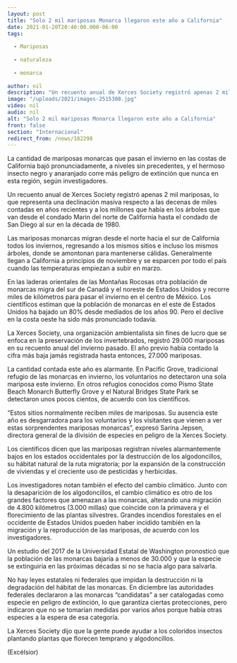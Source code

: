 ```yaml
---
layout: post
title: "Solo 2 mil mariposas Monarca llegaron este año a California"
date: 2021-01-20T20:40:00.000-06:00
tags:
  
  - Mariposas
  
  - naturaleza
  
  - monarca
  
author: nil
description: "Un recuento anual de Xerces Society registró apenas 2 mil mariposas, lo que representa una declinación masiva respecto a las decenas de miles contadas en años recientes"
image: "/uploads/2021/images-2515308.jpg"
video: nil
audio: nil
alt: "Solo 2 mil mariposas Monarca llegaron este año a California"
front: false
section: "Internacional"
redirect_from: /news/182298
---
```


La cantidad de mariposas monarcas que pasan el invierno en las costas de California bajó pronunciadamente, a niveles sin precedentes, y el hermoso insecto negro y anaranjado corre más peligro de extinción que nunca en esta región, según investigadores.

Un recuento anual de Xerces Society registró apenas 2 mil mariposas, lo que representa una declinación masiva respecto a las decenas de miles contadas en años recientes y a los millones que había en los árboles que van desde el condado Marin del norte de California hasta el condado de San Diego al sur en la década de 1980.

Las mariposas monarcas migran desde el norte hacia el sur de California todos los inviernos, regresando a los mismos sitios e incluso los mismos árboles, donde se amontonan para mantenerse cálidas. Generalmente llegan a California a principios de noviembre y se esparcen por todo el país cuando las temperaturas empiezan a subir en marzo.

En las laderas orientales de las Montañas Rocosas otra población de monarcas migra del sur de Canadá y el noreste de Estados Unidos y recorre miles de kilómetros para pasar el invierno en el centro de México. Los científicos estiman que la población de monarcas en el este de Estados Unidos ha bajado un 80% desde mediados de los años 90. Pero el declive en la costa oeste ha sido más pronunciado todavía.

La Xerces Society, una organización ambientalista sin fines de lucro que se enfoca en la preservación de los invertebrados, registró 29.000 mariposas en su recuento anual del invierno pasado. El año previo había contado la cifra más baja jamás registrada hasta entonces, 27.000 mariposas.

La cantidad contada este año es alarmante. En Pacific Grove, tradicional refugio de las monarcas en invierno, los voluntarios no detectaron una sola mariposa este invierno. En otros refugios conocidos como Pismo State Beach Monarch Butterfly Grove y el Natural Bridges State Park se detectaron unos pocos cientos, de acuerdo con los científicos.

“Estos sitios normalmente reciben miles de mariposas. Su ausencia este año es desgarradora para los voluntarios y los visitantes que vienen a ver estas sorprendentes mariposas monarcas”, expresó Sarina Jepsen, directora general de la división de especies en peligro de la Xerces Society.

Los científicos dicen que las mariposas registran niveles alarmantemente bajos en los estados occidentales por la destrucción de los algodoncillos, su hábitat natural de la ruta migratoria; por la expansión de la construcción de viviendas y el creciente uso de pesticidas y herbicidas.

Los investigadores notan también el efecto del cambio climático. Junto con la desaparición de los algodoncillos, el cambio climático es otro de los grandes factores que amenazan a las monarcas, alterando una migración de 4.800 kilómetros (3.000 millas) que coincide con la primavera y el florecimiento de las plantas silvestres. Grandes incendios forestales en el occidente de Estados Unidos pueden haber incidido también en la migración y la reproducción de las mariposas, de acuerdo con los investigadores.

Un estudio del 2017 de la Universidad Estatal de Washington pronosticó que la población de las monarcas bajaría a menos de 30.000 y que la especie se extinguiría en las próximas décadas si no se hacía algo para salvarla.

No hay leyes estatales ni federales que impidan la destrucción ni la degradación del hábitat de las monarcas. En diciembre las autoridades federales declararon a las monarcas “candidatas” a ser catalogadas como especie en peligro de extinción, lo que garantiza ciertas protecciones, pero indicaron que no se tomarían medidas por varios años porque había otras especies a la espera de esa categoría.

La Xerces Society dijo que la gente puede ayudar a los coloridos insectos plantando plantas que florecen temprano y algodoncillos.

(Excélsior)